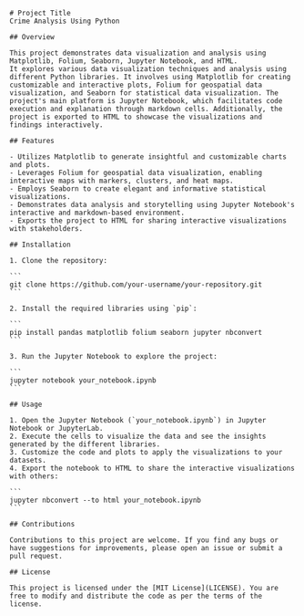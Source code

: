     # Project Title
    Crime Analysis Using Python 

    ## Overview

    This project demonstrates data visualization and analysis using Matplotlib, Folium, Seaborn, Jupyter Notebook, and HTML.
    It explores various data visualization techniques and analysis using different Python libraries. It involves using Matplotlib for creating customizable and interactive plots, Folium for geospatial data visualization, and Seaborn for statistical data visualization. The project's main platform is Jupyter Notebook, which facilitates code execution and explanation through markdown cells. Additionally, the project is exported to HTML to showcase the visualizations and findings interactively.

    ## Features

    - Utilizes Matplotlib to generate insightful and customizable charts and plots.
    - Leverages Folium for geospatial data visualization, enabling interactive maps with markers, clusters, and heat maps.
    - Employs Seaborn to create elegant and informative statistical visualizations.
    - Demonstrates data analysis and storytelling using Jupyter Notebook's interactive and markdown-based environment.
    - Exports the project to HTML for sharing interactive visualizations with stakeholders.

    ## Installation

    1. Clone the repository:

    ```
    git clone https://github.com/your-username/your-repository.git
    ```

    2. Install the required libraries using `pip`:

    ```
    pip install pandas matplotlib folium seaborn jupyter nbconvert
    ```

    3. Run the Jupyter Notebook to explore the project:

    ```
    jupyter notebook your_notebook.ipynb
    ```

    ## Usage

    1. Open the Jupyter Notebook (`your_notebook.ipynb`) in Jupyter Notebook or JupyterLab.
    2. Execute the cells to visualize the data and see the insights generated by the different libraries.
    3. Customize the code and plots to apply the visualizations to your datasets.
    4. Export the notebook to HTML to share the interactive visualizations with others:

    ```
    jupyter nbconvert --to html your_notebook.ipynb
    ```
     
    ## Contributions

    Contributions to this project are welcome. If you find any bugs or have suggestions for improvements, please open an issue or submit a pull request.

    ## License

    This project is licensed under the [MIT License](LICENSE). You are free to modify and distribute the code as per the terms of the license.
    